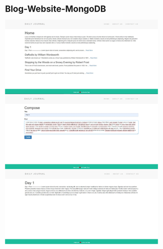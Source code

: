 # Blog-Website-MongoDB
![Website Sample](Screenshots/Screenshot1.JPG)
![Website Sample](Screenshots/Screenshot2.JPG)
![Website Sample](Screenshots/Screenshot3.JPG)
